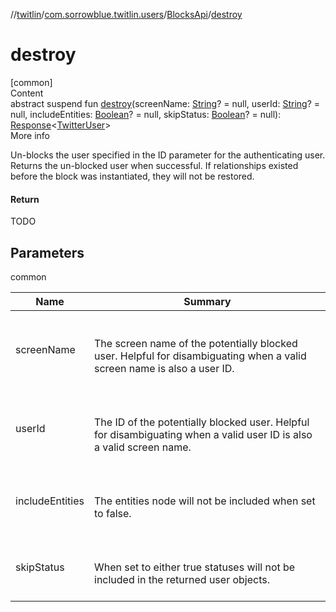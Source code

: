//[twitlin](../../index.md)/[com.sorrowblue.twitlin.users](../index.md)/[BlocksApi](index.md)/[destroy](destroy.md)



# destroy  
[common]  
Content  
abstract suspend fun [destroy](destroy.md)(screenName: [String](https://kotlinlang.org/api/latest/jvm/stdlib/kotlin/-string/index.html)? = null, userId: [String](https://kotlinlang.org/api/latest/jvm/stdlib/kotlin/-string/index.html)? = null, includeEntities: [Boolean](https://kotlinlang.org/api/latest/jvm/stdlib/kotlin/-boolean/index.html)? = null, skipStatus: [Boolean](https://kotlinlang.org/api/latest/jvm/stdlib/kotlin/-boolean/index.html)? = null): [Response](../../com.sorrowblue.twitlin.client/-response/index.md)<[TwitterUser](../../com.sorrowblue.twitlin.objects/-twitter-user/index.md)>  
More info  


Un-blocks the user specified in the ID parameter for the authenticating user. Returns the un-blocked user when successful. If relationships existed before the block was instantiated, they will not be restored.



#### Return  


TODO



## Parameters  
  
common  
  
|  Name|  Summary| 
|---|---|
| <a name="com.sorrowblue.twitlin.users/BlocksApi/destroy/#kotlin.String?#kotlin.String?#kotlin.Boolean?#kotlin.Boolean?/PointingToDeclaration/"></a>screenName| <a name="com.sorrowblue.twitlin.users/BlocksApi/destroy/#kotlin.String?#kotlin.String?#kotlin.Boolean?#kotlin.Boolean?/PointingToDeclaration/"></a><br><br>The screen name of the potentially blocked user. Helpful for disambiguating when a valid screen name is also a user ID.<br><br>
| <a name="com.sorrowblue.twitlin.users/BlocksApi/destroy/#kotlin.String?#kotlin.String?#kotlin.Boolean?#kotlin.Boolean?/PointingToDeclaration/"></a>userId| <a name="com.sorrowblue.twitlin.users/BlocksApi/destroy/#kotlin.String?#kotlin.String?#kotlin.Boolean?#kotlin.Boolean?/PointingToDeclaration/"></a><br><br>The ID of the potentially blocked user. Helpful for disambiguating when a valid user ID is also a valid screen name.<br><br>
| <a name="com.sorrowblue.twitlin.users/BlocksApi/destroy/#kotlin.String?#kotlin.String?#kotlin.Boolean?#kotlin.Boolean?/PointingToDeclaration/"></a>includeEntities| <a name="com.sorrowblue.twitlin.users/BlocksApi/destroy/#kotlin.String?#kotlin.String?#kotlin.Boolean?#kotlin.Boolean?/PointingToDeclaration/"></a><br><br>The entities node will not be included when set to false.<br><br>
| <a name="com.sorrowblue.twitlin.users/BlocksApi/destroy/#kotlin.String?#kotlin.String?#kotlin.Boolean?#kotlin.Boolean?/PointingToDeclaration/"></a>skipStatus| <a name="com.sorrowblue.twitlin.users/BlocksApi/destroy/#kotlin.String?#kotlin.String?#kotlin.Boolean?#kotlin.Boolean?/PointingToDeclaration/"></a><br><br>When set to either true statuses will not be included in the returned user objects.<br><br>
  
  



